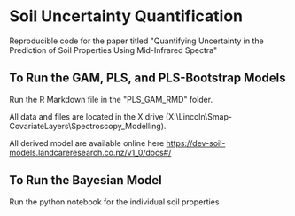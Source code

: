 # Soil Uncertainty Quantification
Reproducible code for the paper titled "Quantifying Uncertainty in the Prediction of Soil Properties Using Mid-Infrared Spectra"

## To Run the GAM, PLS, and PLS-Bootstrap Models
Run the R Markdown file in the "PLS_GAM_RMD" folder. 

All data and files are located in the X drive (X:\Lincoln\Smap-CovariateLayers\Spectroscopy_Modelling\).

All derived model are available online here  https://dev-soil-models.landcareresearch.co.nz/v1_0/docs#/


## To Run the Bayesian Model 
Run the python notebook for the individual soil properties 